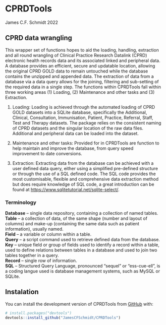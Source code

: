 
<!-- README.md is generated from README.Rmd. Please edit that file -->

# CPRDTools

<!-- badges: start -->
<!-- badges: end -->

James C.F. Schmidt 2022

## CPRD data wrangling

This wrapper set of functions hopes to aid the loading, handling,
extraction and all round wrangling of Clinical Practice Research
Datalink (CPRD) electronic health records data and its associated linked
and peripheral data. A database provides an efficient, secure and
updatable location, allowing the original CPRD GOLD data to remain
untouched while the database contains the unzipped and appended data.
The extraction of data from a database via a data query allows for the
joining, filtering and sub-setting of the required data in a single
step. The functions within CPRDTools fall within three working areas (1)
Loading, (2) Maintenance and other tasks and (3) Extraction.

1)  Loading: Loading is achieved through the automated loading of CPRD
    GOLD datasets into a SQLite database, specifically the Additional,
    Clinical, Consultation, Immunisation, Patient, Practice, Referral,
    Staff, Test and Therapy datasets. The package relies on the
    consistent naming of CPRD datasets and the singular location of the
    raw data files. Additional and peripheral data can be loaded into
    the dataset.

2)  Maintenance and other tasks: Provided for in CPRDTools are function
    to help maintain and improve the database, from query speed
    improvement to date conversions.

3)  Extraction: Extracting data from the database can be achieved with a
    user defined data query, either using a simplified pre-defined
    structure or through the use of a SQL defined code. The SQL code
    provides the most customisable, flexible and comprehensive data
    extraction method but does require knowledge of SQL code, a great
    introduction can be found at
    <https://www.sqlitetutorial.net/sqlite-select/>.

### Terminology

**Database** – single data repository, containing a collection of named
tables.<br/> **Table** – a collection of data, of the same shape (number
and layout of columns) and make-up (containing the same data such as
patient information), usually named.<br/> **Field** – a variable or
column within a table.<br/> **Query** – a script command used to
retrieve defined data from the database.<br/> **Key** – unique field or
group of fields used to identify a record within a table, used to define
relations between tables in a database and used to join two tables
together in a query.<br/> **Record** – single row of information.<br/>
**SQL** – Structured Query Language, pronounced “sequel” or
“ess-cue-ell”, is a coding langue used is database management systems,
such as MySQL or SQLite.<br/>

## Instalation

You can install the development version of CPRDTools from
[GitHub](https://github.com/) with:

``` r
# install.packages("devtools")
devtools::install_github("JamesCFSchmidt/CPRDTools")
```
